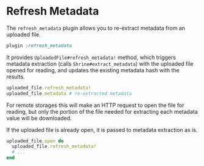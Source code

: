 # Refresh Metadata

The `refresh_metadata` plugin allows you to re-extract metadata from an
uploaded file.

```rb
plugin :refresh_metadata
```

It provides `UploadedFile#refresh_metadata!` method, which triggers metadata
extraction (calls `Shrine#extract_metadata`) with the uploaded file opened for
reading, and updates the existing metadata hash with the results.

```rb
uploaded_file.refresh_metadata!
uploaded_file.metadata # re-extracted metadata
```

For remote storages this will make an HTTP request to open the file for
reading, but only the portion of the file needed for extracting each metadata
value will be downloaded.

If the uploaded file is already open, it is passed to metadata extraction as
is.

```rb
uploaded_file.open do
  uploaded_file.refresh_metadata!
  # ...
end
```
